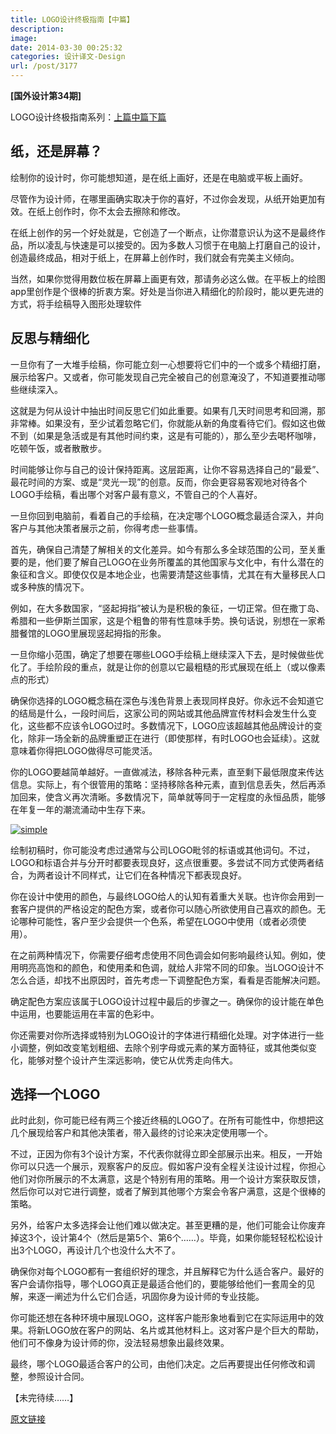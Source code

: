 ```yaml
---
title: LOGO设计终极指南【中篇】
description: 
image: 
date: 2014-03-30 00:25:32
categories: 设计译文-Design
url: /post/3177
---
```


**[国外设计第34期]**

LOGO设计终极指南系列：[上篇](http://victor42.eth.limo/3162.html)[中篇](http://victor42.eth.limo/3177.html)[下篇](http://victor42.eth.limo/3186.html)

## 纸，还是屏幕？

绘制你的设计时，你可能想知道，是在纸上画好，还是在电脑或平板上画好。

尽管作为设计师，在哪里画确实取决于你的喜好，不过你会发现，从纸开始更加有效。在纸上创作时，你不太会去擦除和修改。

在纸上创作的另一个好处就是，它创造了一个断点，让你潜意识认为这不是最终作品，所以凌乱与快速是可以接受的。因为多数人习惯于在电脑上打磨自己的设计，创造最终成品，相对于纸上，在屏幕上创作时，我们就会有完美主义倾向。

当然，如果你觉得用数位板在屏幕上画更有效，那请务必这么做。在平板上的绘图app里创作是个很棒的折衷方案。好处是当你进入精细化的阶段时，能以更先进的方式，将手绘稿导入图形处理软件

## 反思与精细化

一旦你有了一大堆手绘稿，你可能立刻一心想要将它们中的一个或多个精细打磨，展示给客户。又或者，你可能发现自己完全被自己的创意淹没了，不知道要推动哪些继续深入。

这就是为何从设计中抽出时间反思它们如此重要。如果有几天时间思考和回溯，那非常棒。如果没有，至少试着忽略它们，你就能从新的角度看待它们。假如这也做不到（如果是急活或是有其他时间约束，这是有可能的），那么至少去喝杯咖啡，吃顿午饭，或者散散步。

时间能够让你与自己的设计保持距离。这层距离，让你不容易选择自己的“最爱”、最花时间的方案、或是“灵光一现”的创意。反而，你会更容易客观地对待各个LOGO手绘稿，看出哪个对客户最有意义，不管自己的个人喜好。

一旦你回到电脑前，看着自己的手绘稿，在决定哪个LOGO概念最适合深入，并向客户与其他决策者展示之前，你得考虑一些事情。

首先，确保自己清楚了解相关的文化差异。如今有那么多全球范围的公司，至关重要的是，他们要了解自己LOGO在业务所覆盖的其他国家与文化中，有什么潜在的象征和含义。即使仅仅是本地企业，也需要清楚这些事情，尤其在有大量移民人口或多种族的情况下。

例如，在大多数国家，“竖起拇指”被认为是积极的象征，一切正常。但在撒丁岛、希腊和一些伊斯兰国家，这是个粗鲁的带有性意味手势。换句话说，别想在一家希腊餐馆的LOGO里展现竖起拇指的形象。

一旦你缩小范围，确定了想要在哪些LOGO手绘稿上继续深入下去，是时候做些优化了。手绘阶段的重点，就是让你的创意以它最粗糙的形式展现在纸上（或以像素点的形式）

确保你选择的LOGO概念稿在深色与浅色背景上表现同样良好。你永远不会知道它的结局是什么，一段时间后，这家公司的网站或其他品牌宣传材料会发生什么变化，这些都不应该令LOGO过时。多数情况下，LOGO应该超越其他品牌设计的变化，除非一场全新的品牌重塑正在进行（即使那样，有时LOGO也会延续）。这就意味着你得把LOGO做得尽可能灵活。

你的LOGO要越简单越好。一直做减法，移除各种元素，直至剩下最低限度来传达信息。实际上，有个很管用的策略：坚持移除各种元素，直到信息丢失，然后再添加回来，使含义再次清晰。多数情况下，简单就等同于一定程度的永恒品质，能够在年复一年的潮流涌动中生存下来。

[![simple](http://netdna.webdesignerdepot.com/uploads/2014/01/simple.jpg "The ultimate guide to logo design photo")](http://www.behance.net/gallery/Real-Estate-Branding-and-UIUX/9853399)

绘制初稿时，你可能没考虑过通常与公司LOGO毗邻的标语或其他词句。不过，LOGO和标语合并与分开时都要表现良好，这点很重要。多尝试不同方式使两者结合，为两者设计不同样式，让它们在各种情况下都表现良好。

你在设计中使用的颜色，与最终LOGO给人的认知有着重大关联。也许你会用到一套客户提供的严格设定的配色方案，或者你可以随心所欲使用自己喜欢的颜色。无论哪种可能性，客户至少会提供一个色系，希望在LOGO中使用（或者必须使用）。

在之前两种情况下，你需要仔细考虑使用不同色调会如何影响最终认知。例如，使用明亮高饱和的颜色，和使用柔和色调，就给人非常不同的印象。当LOGO设计不怎么合适，却找不出原因时，首先考虑一下调整配色方案，看看是否能解决问题。

确定配色方案应该属于LOGO设计过程中最后的步骤之一。确保你的设计能在单色中运用，也要能运用在丰富的色彩中。

你还需要对你所选择或特别为LOGO设计的字体进行精细化处理。对字体进行一些小调整，例如改变笔划粗细、去除个别字母或元素的某方面特征，或其他类似变化，能够对整个设计产生深远影响，使它从优秀走向伟大。

## 选择一个LOGO

此时此刻，你可能已经有两三个接近终稿的LOGO了。在所有可能性中，你想把这几个展现给客户和其他决策者，带入最终的讨论来决定使用哪一个。

不过，正因为你有3个设计方案，不代表你就得立即全部展示出来。相反，一开始你可以只选一个展示，观察客户的反应。假如客户没有全程关注设计过程，你担心他们对你所展示的不太满意，这是个特别有用的策略。用一个设计方案获取反馈，然后你可以对它进行调整，或者了解到其他哪个方案会令客户满意，这是个很棒的策略。

另外，给客户太多选择会让他们难以做决定。甚至更糟的是，他们可能会让你废弃掉这3个，设计第4个（然后是第5个、第6个……）。毕竟，如果你能轻轻松松设计出3个LOGO，再设计几个也没什么大不了。

确保你对每个LOGO都有一套组织好的理念，并且解释它为什么适合客户。最好的客户会请你指导，哪个LOGO真正是最适合他们的，要能够给他们一套周全的见解，来逐一阐述为什么它们合适，巩固你身为设计师的专业技能。

你可能还想在各种环境中展现LOGO，这样客户能形象地看到它在实际运用中的效果。将新LOGO放在客户的网站、名片或其他材料上。这对客户是个巨大的帮助，他们可不像身为设计师的你，没法轻易想象出最终效果。

最终，哪个LOGO最适合客户的公司，由他们决定。之后再要提出任何修改和调整，参照设计合同。

【未完待续……】

[原文链接](http://www.webdesignerdepot.com/2014/02/the-ultimate-guide-to-logo-design/)